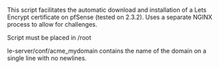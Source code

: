 This script facilitates the automatic download and installation of a Lets Encrypt certificate on pfSense (tested on 2.3.2).
Uses a separate NGINX process to allow for challenges.

Script must be placed in /root

le-server/conf/acme_mydomain contains the name of the domain on a single line with no newlines.
